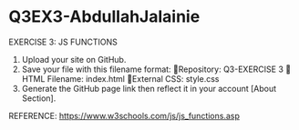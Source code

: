 # Q3EX3-AbdullahJalainie
EXERCISE 3: JS FUNCTIONS

1. Upload your site on GitHub.
2. Save your file with this filename format:
      💜Repository: Q3-EXERCISE 3
      💜HTML Filename: index.html
      💜External CSS: style.css
3. Generate the GitHub page link then reflect it in your account [About Section].

REFERENCE:
https://www.w3schools.com/js/js_functions.asp
